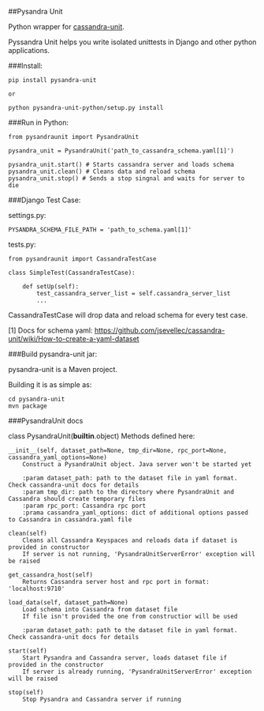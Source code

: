 ##Pysandra Unit

Python wrapper for [cassandra-unit](https://github.com/jsevellec/cassandra-unit).

Pyssandra Unit helps you write isolated unittests in Django and other python applications.

###Install:

    pip install pysandra-unit

    or

    python pysandra-unit-python/setup.py install


###Run in Python:

    from pysandraunit import PysandraUnit

    pysandra_unit = PysandraUnit('path_to_cassandra_schema.yaml[1]')

    pysandra_unit.start() # Starts cassandra server and loads schema
    pysandra_unit.clean() # Cleans data and reload schema
    pysandra_unit.stop() # Sends a stop singnal and waits for server to die

###Django Test Case:

settings.py:

	PYSANDRA_SCHEMA_FILE_PATH = 'path_to_schema.yaml[1]'

tests.py:

	from pysandraunit import CassandraTestCase

	class SimpleTest(CassandraTestCase):

		def setUp(self):
			test_cassandra_server_list = self.cassandra_server_list
			...

CassandraTestCase will drop data and reload schema for every test case.

[1] Docs for schema yaml: https://github.com/jsevellec/cassandra-unit/wiki/How-to-create-a-yaml-dataset

###Build pysandra-unit jar:

pysandra-unit is a Maven project.

Building it is as simple as:

    cd pysandra-unit
    mvn package


###PysandraUnit docs

class PysandraUnit(__builtin__.object)
	Methods defined here:
	
	__init__(self, dataset_path=None, tmp_dir=None, rpc_port=None, cassandra_yaml_options=None)
		Construct a PysandraUnit object. Java server won't be started yet
		
		:param dataset_path: path to the dataset file in yaml format. Check cassandra-unit docs for details
		:param tmp_dir: path to the directory where PysandraUnit and Cassandra should create temporary files
		:param rpc_port: Cassandra rpc port
		:prama cassandra_yaml_options: dict of additional options passed to Cassandra in cassandra.yaml file
	
	clean(self)
		Cleans all Cassandra Keyspaces and reloads data if dataset is provided in constructor
		If server is not running, 'PysandraUnitServerError' exception will be raised
	
	get_cassandra_host(self)
		Returns Cassandra server host and rpc port in format: 'localhost:9710'
	
	load_data(self, dataset_path=None)
		Load schema into Cassandra from dataset file
		If file isn't provided the one from constructior will be used
		
		:param dataset_path: path to the dataset file in yaml format. Check cassandra-unit docs for details
	
	start(self)
		Start Pysandra and Cassandra server, loads dataset file if provided in the constructor
		If server is already running, 'PysandraUnitServerError' exception will be raised
	
	stop(self)
		Stop Pysandra and Cassandra server if running
